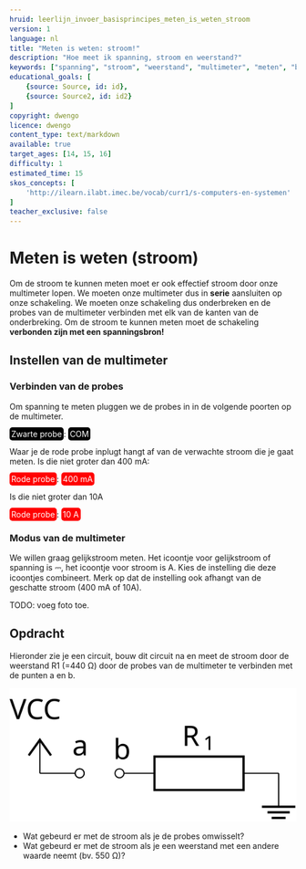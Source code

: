```yaml
---
hruid: leerlijn_invoer_basisprincipes_meten_is_weten_stroom
version: 1
language: nl
title: "Meten is weten: stroom!"
description: "Hoe meet ik spanning, stroom en weerstand?"
keywords: ["spanning", "stroom", "weerstand", "multimeter", "meten", "basisprincipes", "microcontroller", "µC", "arduino", "dwenguino"]
educational_goals: [
    {source: Source, id: id}, 
    {source: Source2, id: id2}
]
copyright: dwengo
licence: dwengo
content_type: text/markdown
available: true
target_ages: [14, 15, 16]
difficulty: 1
estimated_time: 15
skos_concepts: [
    'http://ilearn.ilabt.imec.be/vocab/curr1/s-computers-en-systemen'
]
teacher_exclusive: false
---
```


# Meten is weten (stroom)

Om de stroom te kunnen meten moet er ook effectief stroom door onze multimeter lopen. We moeten onze multimeter dus in **serie** aansluiten op onze schakeling. We moeten onze schakeling dus onderbreken en de probes van de multimeter verbinden met elk van de kanten van de onderbreking. Om de stroom te kunnen meten moet de schakeling **verbonden zijn met een spanningsbron!**

## Instellen van de multimeter

### Verbinden van de probes

Om spanning te meten pluggen we de probes in in de volgende poorten op de multimeter.

<span style="color: white; background-color: black; padding: 3px; border-radius: 5px; overflow:hidden">Zwarte probe</span>: <span style="color: white; background-color: black; padding: 3px; border-radius: 5px; overflow:hidden">COM</span>

Waar je de rode probe inplugt hangt af van de verwachte stroom die je gaat meten. Is die niet groter dan 400 mA:

<span style="color: white; background-color: red; padding: 3px; border-radius: 5px; overflow:hidden">Rode probe</span>: <span style="color: white; background-color: red; padding: 3px; border-radius: 5px; overflow:hidden"> 400 mA </span><br>

Is die niet groter dan 10A

<span style="color: white; background-color: red; padding: 3px; border-radius: 5px; overflow:hidden">Rode probe</span>: <span style="color: white; background-color: red; padding: 3px; border-radius: 5px; overflow:hidden"> 10 A </span><br>


### Modus van de multimeter
We willen graag gelijkstroom meten. Het icoontje voor gelijkstroom of spanning is ⎓, het icoontje voor stroom is A. Kies de instelling die deze icoontjes combineert. Merk op dat de instelling ook afhangt van de geschatte stroom (400 mA of 10A). 

TODO: voeg foto toe.


<div class="dwengo-content assignment">
    <h2>Opdracht</h2>
    <p>
        Hieronder zie je een circuit, bouw dit circuit na en meet de stroom door de weerstand R1 (=440 Ω) door de probes van de multimeter te verbinden met de punten a en b.
    </p>
    <p>
        <img src="img/diagram.svg"></img>
    </p>
    <p>
        <ul>
            <li>Wat gebeurd er met de stroom als je de probes omwisselt?</li>
            <li>Wat gebeurd er met de stroom als je een weerstand met een andere waarde neemt (bv. 550 Ω)?</li>
        </ul>
    </p>
</div>
